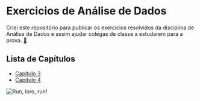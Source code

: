 # Exercicios de Análise de Dados

Criei este repositório para publicar os exercícios resolvidos da disciplina de Análise de Dados e assim ajudar colegas de classe a estudarem para a prova. [🦜](https://www.youtube.com/watch?v=nYc09Xqy3hE)

## Lista de Capítulos

- [Capítulo 3](Capítulo%203.ipynb)
- [Capítulo 4](Capítulo%204.ipynb)

![Run, loro, run!](https://c.tenor.com/vnnRWgB9c6wAAAAC/parrot-boom.gif)
